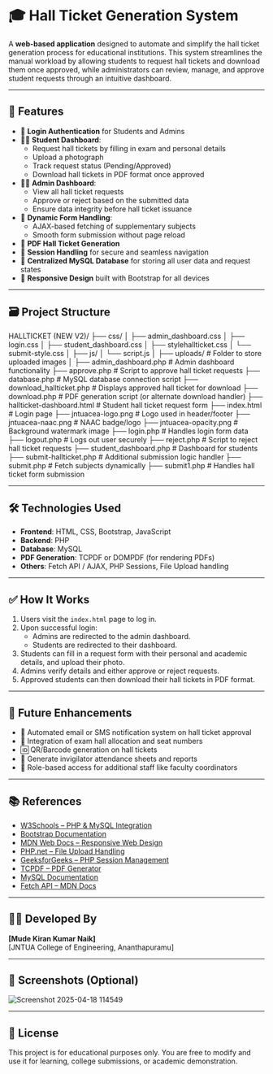 # 🎓 Hall Ticket Generation System

A **web-based application** designed to automate and simplify the hall ticket generation process for educational institutions. This system streamlines the manual workload by allowing students to request hall tickets and download them once approved, while administrators can review, manage, and approve student requests through an intuitive dashboard.

---

## 🔧 Features

- 🔐 **Login Authentication** for Students and Admins
- 🧑‍🎓 **Student Dashboard**:
  - Request hall tickets by filling in exam and personal details
  - Upload a photograph
  - Track request status (Pending/Approved)
  - Download hall tickets in PDF format once approved
- 🧑‍💼 **Admin Dashboard**:
  - View all hall ticket requests
  - Approve or reject based on the submitted data
  - Ensure data integrity before hall ticket issuance
- 📝 **Dynamic Form Handling**:
  - AJAX-based fetching of supplementary subjects
  - Smooth form submission without page reload
- 📂 **PDF Hall Ticket Generation**
- 🔄 **Session Handling** for secure and seamless navigation
- 💾 **Centralized MySQL Database** for storing all user data and request states
- 📱 **Responsive Design** built with Bootstrap for all devices

---

## 🗃️ Project Structure
HALLTICKET (NEW V2)/
├── css/
│   ├── admin_dashboard.css
│   ├── login.css
│   ├── student_dashboard.css
│   ├── stylehallticket.css
│   └── submit-style.css
│
├── js/
│   └── script.js
│
├── uploads/                      # Folder to store uploaded images
│
├── admin_dashboard.php           # Admin dashboard functionality
├── approve.php                   # Script to approve hall ticket requests
├── database.php                  # MySQL database connection script
├── download_hallticket.php       # Displays approved hall ticket for download
├── download.php                  # PDF generation script (or alternate download handler)
├── hallticket-dashboard.html     # Student hall ticket request form
├── index.html                    # Login page
├── jntuacea-logo.png             # Logo used in header/footer
├── jntuacea-naac.png             # NAAC badge/logo
├── jntuacea-opacity.png          # Background watermark image
├── login.php                     # Handles login form data
├── logout.php                    # Logs out user securely
├── reject.php                    # Script to reject hall ticket requests
├── student_dashboard.php         # Dashboard for students
├── submit-hallticket.php         # Additional submission logic handler
├── submit.php                    # Fetch subjects dynamically
├── submit1.php                   # Handles hall ticket form submission

---

## 🛠️ Technologies Used

- **Frontend**: HTML, CSS, Bootstrap, JavaScript
- **Backend**: PHP
- **Database**: MySQL
- **PDF Generation**: TCPDF or DOMPDF (for rendering PDFs)
- **Others**: Fetch API / AJAX, PHP Sessions, File Upload handling

---

## ✅ How It Works

1. Users visit the `index.html` page to log in.
2. Upon successful login:
   - Admins are redirected to the admin dashboard.
   - Students are redirected to their dashboard.
3. Students can fill in a request form with their personal and academic details, and upload their photo.
4. Admins verify details and either approve or reject requests.
5. Approved students can then download their hall tickets in PDF format.

---

## 🚀 Future Enhancements

- 📧 Automated email or SMS notification system on hall ticket approval
- 🏫 Integration of exam hall allocation and seat numbers
- 🆔 QR/Barcode generation on hall tickets
- 🧾 Generate invigilator attendance sheets and reports
- 🔐 Role-based access for additional staff like faculty coordinators

---

## 📚 References

- [W3Schools – PHP & MySQL Integration](https://www.w3schools.com/php/php_mysql_intro.asp)
- [Bootstrap Documentation](https://getbootstrap.com/docs/5.0/getting-started/introduction/)
- [MDN Web Docs – Responsive Web Design](https://developer.mozilla.org/en-US/docs/Learn/CSS/CSS_layout/Responsive_Design)
- [PHP.net – File Upload Handling](https://www.php.net/manual/en/features.file-upload.php)
- [GeeksforGeeks – PHP Session Management](https://www.geeksforgeeks.org/php-session-management/)
- [TCPDF – PDF Generator](https://tcpdf.org/)
- [MySQL Documentation](https://dev.mysql.com/doc/)
- [Fetch API – MDN Docs](https://developer.mozilla.org/en-US/docs/Web/API/Fetch_API)

---

## 👨‍💻 Developed By

**[Mude Kiran Kumar Naik]**  
[JNTUA College of Engineering, Ananthapuramu] 

---

## 📸 Screenshots (Optional)


![Screenshot 2025-04-18 114549](https://github.com/user-attachments/assets/884ff913-ff15-488e-9b71-c15604f182d4)


---

## 📌 License

This project is for educational purposes only. You are free to modify and use it for learning, college submissions, or academic demonstration.

